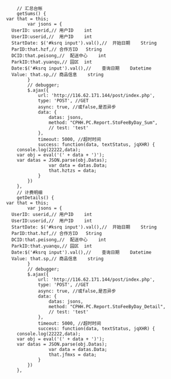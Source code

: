 

			// 汇总台帐
			getSums() {
        var that = this;
				var jsons = {
          UserID: userid,//	用户ID	int	
          UserID:userid,//	用户ID	int	
          StartDate: $('#ksrq input').val(),//	开始日期	String	
          ParID:that.hzf,//	合作方ID	String	
          DCID:that.peisong,//	配送中心	int	
          ParkID:that.yuanqu,//	园区	int	
          Date:$('#ksrq input').val(),//	查询日期	Datetime	
          Value: that.sp,//	商品信息	string	
				}
				// debugger;
				$.ajax({
					url: 'http://116.62.171.144/post/index.php',
					type: 'POST', //GET
					async: true, //或false,是否异步
					data: {
						datas: jsons,
						method: "CPHH.PC.Report.StoFeeByDay_Sum",
						// test: 'test'
					},
					timeout: 5000, //超时时间
					success: function(data, textStatus, jqXHR) {
            console.log(22222,data);
            var obj = eval('(' + data + ')');
            var datas = JSON.parse(obj.Datas);
						var data = datas.Data;
						that.hztzs = data;
					}
				})
			},
			// 计费明细
			getDetails() {
        var that = this;
				var jsons = {
          UserID: userid,//	用户ID	int	
          UserID:userid,//	用户ID	int	
          StartDate: $('#ksrq input').val(),//	开始日期	String	
          ParID:that.hzf,//	合作方ID	String	
          DCID:that.peisong,//	配送中心	int	
          ParkID:that.yuanqu,//	园区	int	
          Date:$('#ksrq input').val(),//	查询日期	Datetime	
          Value: that.sp,//	商品信息	string	
				}
				// debugger;
				$.ajax({
					url: 'http://116.62.171.144/post/index.php',
					type: 'POST', //GET
					async: true, //或false,是否异步
					data: {
						datas: jsons,
						method: "CPHH.PC.Report.StoFeeByDay_Detail",
						// test: 'test'
					},
					timeout: 5000, //超时时间
					success: function(data, textStatus, jqXHR) {
            console.log(22222,data);
            var obj = eval('(' + data + ')');
            var datas = JSON.parse(obj.Datas);
						var data = datas.Data;
						that.jfmxs = data;
					}
				})
			},